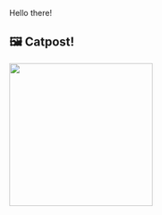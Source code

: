 Hello there!



## 🖼️ Catpost!

<sub>
    <img src="https://cdn2.thecatapi.com/images/laUSob347.jpg" height="256">
</sub>


